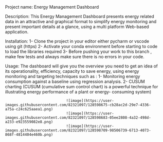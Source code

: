 Project name: Energy Management Dashboard 

Description: This Energy Management Dashboard presents energy related data in an attractive and graphical format to simplify energy monitoring and present important details at a                glance, using a multi platform Web-based application.

Installation:  1- Clone the project in your editor either pycharm or vscode using git (https) 
               2- Activate your conda environment before starting to code to load the libraries required
               3- Before pushing your work to this branch , make few tests and always make sure there is no errors in your code.
               
Usage:     The dashboard will give you the overview you need to get an idea of its operationality, efficiency, capacity to save energy, using energy monitoring and targeting                  techniques such as :  1-  Monitoring energy consumption against a baseline using regression analysis.
                                 2-  CUSUM charting (CUSUM (cumulative sum control chart) is a powerful technique for illustrating energy performance of a plant or energy-                                              consuming system)
                                 
                                ![image](https://user-images.githubusercontent.com/82321097/128598675-cb28ac2d-29e7-4336-a75a-c24c625aaea1.png)
                                ![image](https://user-images.githubusercontent.com/82321097/128598683-05ee2808-4a32-498d-a233-e923559082e8.png)
                                ![image](https://user-images.githubusercontent.com/82321097/128598709-98506739-6713-4073-868f-4814404e460b.png)


                                 
                                
